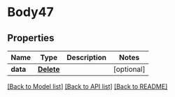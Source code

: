 # Body47

## Properties
Name | Type | Description | Notes
------------ | ------------- | ------------- | -------------
**data** | [**Delete**](Delete.md) |  | [optional] 

[[Back to Model list]](../README.md#documentation-for-models) [[Back to API list]](../README.md#documentation-for-api-endpoints) [[Back to README]](../README.md)

